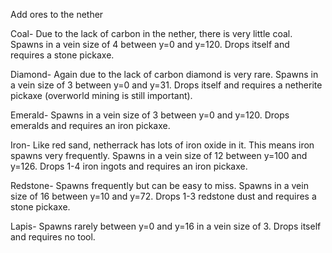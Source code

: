 Add ores to the nether

Coal- Due to the lack of carbon in the nether, there is very little coal. Spawns in a vein size of 4 between y=0 and y=120. Drops itself and requires a stone pickaxe. 

Diamond- Again due to the lack of carbon diamond is very rare. Spawns in a vein size of 3 between y=0 and y=31. Drops itself and requires a netherite pickaxe (overworld mining is still important). 

Emerald- Spawns in a vein size of 3 between y=0 and y=120. Drops emeralds and requires an iron pickaxe. 

Iron- Like red sand, netherrack has lots of iron oxide in it. This means iron spawns very frequently. Spawns in a vein size of 12 between y=100 and y=126. Drops 1-4 iron ingots and requires an iron pickaxe. 

Redstone- Spawns frequently but can be easy to miss. Spawns in a vein size of 16 between y=10 and y=72. Drops 1-3 redstone dust and requires a stone pickaxe. 

Lapis- Spawns rarely between y=0 and y=16 in a vein size of 3. Drops itself and requires no tool.
